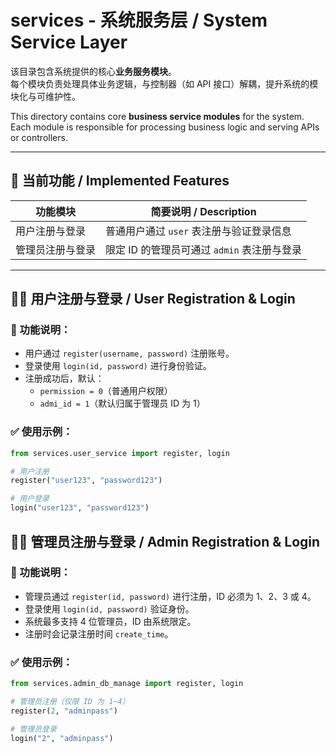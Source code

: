 # services - 系统服务层 / System Service Layer

该目录包含系统提供的核心**业务服务模块**。  
每个模块负责处理具体业务逻辑，与控制器（如 API 接口）解耦，提升系统的模块化与可维护性。

This directory contains core **business service modules** for the system.  
Each module is responsible for processing business logic and serving APIs or controllers.

---

## 📌 当前功能 / Implemented Features

| 功能模块         | 简要说明 / Description                         |
|------------------|-----------------------------------------------|
| 用户注册与登录   | 普通用户通过 `user` 表注册与验证登录信息       |
| 管理员注册与登录 | 限定 ID 的管理员可通过 `admin` 表注册与登录    |

---

## 🧑‍💻 用户注册与登录 / User Registration & Login

### 📄 功能说明：

- 用户通过 `register(username, password)` 注册账号。
- 登录使用 `login(id, password)` 进行身份验证。
- 注册成功后，默认：
  - `permission = 0`（普通用户权限）
  - `admi_id = 1`（默认归属于管理员 ID 为 1）

### ✅ 使用示例：

```python
from services.user_service import register, login

# 用户注册
register("user123", "password123")

# 用户登录
login("user123", "password123")

```
## 👨‍💼 管理员注册与登录 / Admin Registration & Login

### 📄 功能说明：

- 管理员通过 `register(id, password)` 进行注册，ID 必须为 1、2、3 或 4。  
- 登录使用 `login(id, password)` 验证身份。  
- 系统最多支持 4 位管理员，ID 由系统限定。  
- 注册时会记录注册时间 `create_time`。

### ✅ 使用示例：

```python
from services.admin_db_manage import register, login

# 管理员注册（仅限 ID 为 1~4）
register(2, "adminpass")

# 管理员登录
login("2", "adminpass")
```
